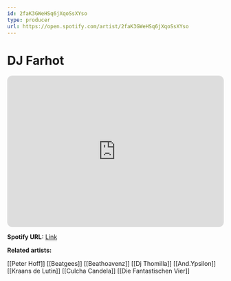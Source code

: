 ```yaml
---
id: 2faK3GWeHSq6jXqoSsXYso
type: producer
url: https://open.spotify.com/artist/2faK3GWeHSq6jXqoSsXYso
---
```

# DJ Farhot

<iframe style="border-radius:12px" src="https://open.spotify.com/embed/artist/2faK3GWeHSq6jXqoSsXYso" width="100%" height="352" frameBorder="0" allowfullscreen="" allow="autoplay; clipboard-write; encrypted-media; fullscreen; picture-in-picture" loading="lazy"></iframe>

**Spotify URL:** [Link](https://open.spotify.com/artist/2faK3GWeHSq6jXqoSsXYso)

**Related artists:**

[[Peter Hoff]]
[[Beatgees]]
[[Beathoavenz]]
[[Dj Thomilla]]
[[And.Ypsilon]]
[[Kraans de Lutin]]
[[Culcha Candela]]
[[Die Fantastischen Vier]]
